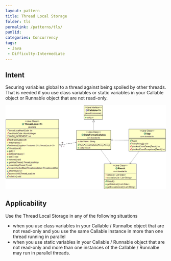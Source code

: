 ```yaml
---
layout: pattern
title: Thread Local Storage
folder: tls
permalink: /patterns/tls/
pumlid: 
categories: Concurrency
tags:
 - Java
 - Difficulty-Intermediate
---
```


## Intent
Securing variables global to a thread against being spoiled by other threads. That is needed if you use class variables or static variables in your Callable object or Runnable object that are not read-only.

![alt text](./etc/tls.png "Thread Local Storage")

## Applicability
Use the Thread Local Storage in any of the following situations

* when you use class variables in your Callable / Runnalbe object that are not read-only and you use the same Callable instance in more than one thread running in parallel
* when you use static variables in your Callable / Runnable object that are not read-only and more than one instances of the Callable / Runnalbe may run in parallel threads.
